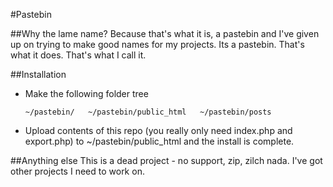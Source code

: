 #Pastebin

##Why the lame name?
Because that's what it is, a pastebin and I've given up on trying to make good names for my projects.  Its a pastebin.  That's what it does.  That's what I call it.

##Installation
* Make the following folder tree

	`~/pastebin/  
	~/pastebin/public_html  
	~/pastebin/posts  `

* Upload contents of this repo (you really only need index.php and export.php) to ~/pastebin/public_html and the install is complete.

##Anything else
This is a dead project - no support, zip, zilch nada.  I've got other projects I need to work on.
